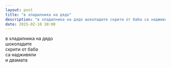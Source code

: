 ```yaml
---
layout: post
title: "в хладилника на дядо"
description: "в хладилника на дядо шоколадите скрити от баба са надживяли и двамата"
date: 2015-02-18 10:00
---
```

в хладилника на дядо   
шоколадите  
скрити от баба  
са надживяли  
и двамата